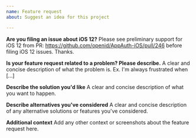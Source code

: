 ```yaml
---
name: Feature request
about: Suggest an idea for this project

---
```


**Are you filing an issue about iOS 12?**
Please see preliminary support for iOS 12 from PR: https://github.com/openid/AppAuth-iOS/pull/246 before filing iOS 12 issues. Thanks.

**Is your feature request related to a problem? Please describe.**
A clear and concise description of what the problem is. Ex. I'm always frustrated when [...]

**Describe the solution you'd like**
A clear and concise description of what you want to happen.

**Describe alternatives you've considered**
A clear and concise description of any alternative solutions or features you've considered.

**Additional context**
Add any other context or screenshots about the feature request here.
